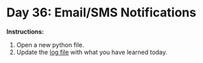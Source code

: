 # Day 36: Email/SMS Notifications
**Instructions:** 
1. Open a new python file.
2. Update the [log file](../../log.md) with what you have learned today.
